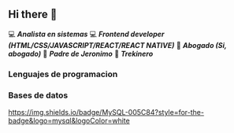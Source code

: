 ## Hi there 👋

:computer: ***Analista en sistemas***
:computer: ***Frontend developer (HTML/CSS/JAVASCRIPT/REACT/REACT NATIVE)***
:briefcase: ***Abogado (Si, abogado)***
:boy: ***Padre de Jeronimo***
:sunrise_over_mountains: ***Trekinero***

### Lenguajes de programacion

### Bases de datos
https://img.shields.io/badge/MySQL-005C84?style=for-the-badge&logo=mysql&logoColor=white